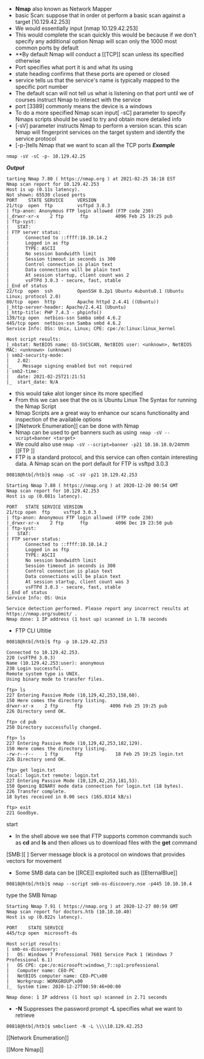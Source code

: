* **Nmap** also known as Network Mapper
* basic Scan: suppose that in order ot perform a basic scan against a target [10.129.42.253] 
* We would essentially input [nmap 10.129.42.253]
* This would complete the scan quickly this would be because if we don't specify any additional option Nmap will scan only the 1000 most common ports by default 
* **By default Nmap will conduct a [[TCP]] scan unless its specified otherwise
* Port specifies what port it is and what its using 
* state heading confirms that these ports are opened or closed 
* service tells us that the service's name is typically mapped to the specific port number 
* The default scan will not tell us what is listening on that port until we of courses instruct Nmap to interact with the service
* port [3389] commonly means the device is a windows
* To do a more specified Nmap scan input[ -sC] parameter to specify Nmaps scripts should be used to try and obtain more detailed info
* [-sV] parameter instructs Nmap to perform a version scan. this scan Nmap will fingerprint services on the target system and identify the service protocol
* [-p-]tells Nmap that we want to scan all the TCP ports
***Example*** 
```shell-session
nmap -sV -sC -p- 10.129.42.25
```
***Output*** 
```shell-session
tarting Nmap 7.80 ( https://nmap.org ) at 2021-02-25 16:18 EST
Nmap scan report for 10.129.42.253
Host is up (0.11s latency).
Not shown: 65530 closed ports
PORT    STATE SERVICE     VERSION
21/tcp  open  ftp         vsftpd 3.0.3
| ftp-anon: Anonymous FTP login allowed (FTP code 230)
|_drwxr-xr-x    2 ftp      ftp          4096 Feb 25 19:25 pub
| ftp-syst: 
|   STAT: 
| FTP server status:
|      Connected to ::ffff:10.10.14.2
|      Logged in as ftp
|      TYPE: ASCII
|      No session bandwidth limit
|      Session timeout in seconds is 300
|      Control connection is plain text
|      Data connections will be plain text
|      At session startup, client count was 2
|      vsFTPd 3.0.3 - secure, fast, stable
|_End of status
22/tcp  open  ssh         OpenSSH 8.2p1 Ubuntu 4ubuntu0.1 (Ubuntu Linux; protocol 2.0)
80/tcp  open  http        Apache httpd 2.4.41 ((Ubuntu))
|_http-server-header: Apache/2.4.41 (Ubuntu)
|_http-title: PHP 7.4.3 - phpinfo()
139/tcp open  netbios-ssn Samba smbd 4.6.2
445/tcp open  netbios-ssn Samba smbd 4.6.2
Service Info: OSs: Unix, Linux; CPE: cpe:/o:linux:linux_kernel

Host script results:
|_nbstat: NetBIOS name: GS-SVCSCAN, NetBIOS user: <unknown>, NetBIOS MAC: <unknown> (unknown)
| smb2-security-mode: 
|   2.02: 
|_    Message signing enabled but not required
| smb2-time: 
|   date: 2021-02-25T21:21:51
|_  start_date: N/A
```
* this would take alot longer since its more specified 
* From this we can see that the os is Ubuntu Linux 
The Syntax for running the Nmap Script 
* Nmap Scripts are a great way to enhance our scans functionality and inspection of the available options
* [[Network Enumeration]] can be done with Nmap
* Nmap can be used to get banners such as using  `nmap -sV --script=banner <target>`
* We could also use `nmap -sV --script=banner -p21 10.10.10.0/24`mm 
[[FTP ]]
* FTP is a standard protocol, and this service can often contain interesting data. A Nmap scan on the port default for FTP is vsftpd 3.0.3
```shell-session
00818@htb[/htb]$ nmap -sC -sV -p21 10.129.42.253

Starting Nmap 7.80 ( https://nmap.org ) at 2020-12-20 00:54 GMT
Nmap scan report for 10.129.42.253
Host is up (0.081s latency).

PORT   STATE SERVICE VERSION
21/tcp open  ftp     vsftpd 3.0.3
| ftp-anon: Anonymous FTP login allowed (FTP code 230)
|_drwxr-xr-x    2 ftp      ftp          4096 Dec 19 23:50 pub
| ftp-syst: 
|   STAT: 
| FTP server status:
|      Connected to ::ffff:10.10.14.2
|      Logged in as ftp
|      TYPE: ASCII
|      No session bandwidth limit
|      Session timeout in seconds is 300
|      Control connection is plain text
|      Data connections will be plain text
|      At session startup, client count was 3
|      vsFTPd 3.0.3 - secure, fast, stable
|_End of status
Service Info: OS: Unix

Service detection performed. Please report any incorrect results at https://nmap.org/submit/ .
Nmap done: 1 IP address (1 host up) scanned in 1.78 seconds
```

* FTP CLI Ultitie
```shell-session
00818@htb[/htb]$ ftp -p 10.129.42.253

Connected to 10.129.42.253.
220 (vsFTPd 3.0.3)
Name (10.129.42.253:user): anonymous
230 Login successful.
Remote system type is UNIX.
Using binary mode to transfer files.

ftp> ls
227 Entering Passive Mode (10,129,42,253,158,60).
150 Here comes the directory listing.
drwxr-xr-x    2 ftp      ftp          4096 Feb 25 19:25 pub
226 Directory send OK.

ftp> cd pub
250 Directory successfully changed.

ftp> ls
227 Entering Passive Mode (10,129,42,253,182,129).
150 Here comes the directory listing.
-rw-r--r--    1 ftp      ftp            18 Feb 25 19:25 login.txt
226 Directory send OK.

ftp> get login.txt
local: login.txt remote: login.txt
227 Entering Passive Mode (10,129,42,253,181,53).
150 Opening BINARY mode data connection for login.txt (18 bytes).
226 Transfer complete.
18 bytes received in 0.00 secs (165.8314 kB/s)

ftp> exit
221 Goodbye.
```

start 
* In the shell above we see that FTP supports common commands such as **cd** and **ls** and then allows us to download files with the **get** command

[SMB:][ ] Server message block is a protocol on windows that provides vectors for movement
* Some SMB data can be [[RCE]] exploited such as [[EternalBlue]] 
```shell-session
00818@htb[/htb]$ nmap --script smb-os-discovery.nse -p445 10.10.10.4
```
type the SMB Nmap 
```shell-session
Starting Nmap 7.91 ( https://nmap.org ) at 2020-12-27 00:59 GMT
Nmap scan report for doctors.htb (10.10.10.40)
Host is up (0.022s latency).

PORT    STATE SERVICE
445/tcp open  microsoft-ds

Host script results:
| smb-os-discovery: 
|   OS: Windows 7 Professional 7601 Service Pack 1 (Windows 7 Professional 6.1)
|   OS CPE: cpe:/o:microsoft:windows_7::sp1:professional
|   Computer name: CEO-PC
|   NetBIOS computer name: CEO-PC\x00
|   Workgroup: WORKGROUP\x00
|_  System time: 2020-12-27T00:59:46+00:00

Nmap done: 1 IP address (1 host up) scanned in 2.71 seconds
```
* **-N**  Suppresses the password prompt **-L** specifies what we want to retrieve 
```shell-session
00818@htb[/htb]$ smbclient -N -L \\\\10.129.42.253
```


[[Network Enumeration]]

[[More Nmap]]